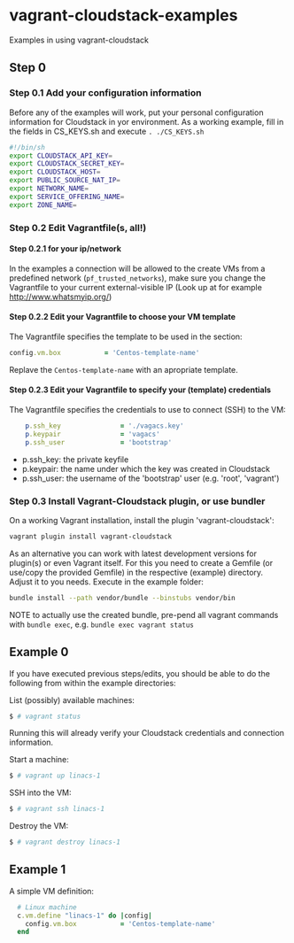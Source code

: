 # vagrant-cloudstack-examples
Examples in using vagrant-cloudstack

## Step 0

### Step 0.1 Add your configuration information
Before any of the examples will work, put your personal configuration information for Cloudstack in yor environment.
As a working example, fill in the fields in CS_KEYS.sh and execute `. ./CS_KEYS.sh`
```bash
#!/bin/sh
export CLOUDSTACK_API_KEY=
export CLOUDSTACK_SECRET_KEY=
export CLOUDSTACK_HOST=
export PUBLIC_SOURCE_NAT_IP=
export NETWORK_NAME=
export SERVICE_OFFERING_NAME=
export ZONE_NAME=
```

### Step 0.2 Edit Vagrantfile(s, all!)
#### Step 0.2.1 for your ip/network
In the examples a connection will be allowed to the create VMs from a predefined network (`pf_trusted_networks`), make sure you change the Vagrantfile to your current external-visible IP (Look up at for example http://www.whatsmyip.org/)

#### Step 0.2.2 Edit your Vagrantfile to choose your VM template
The Vagrantfile specifies the template to be used in the section:
```ruby
config.vm.box           = 'Centos-template-name'
```
Replave the `Centos-template-name` with an apropriate template.

#### Step 0.2.3 Edit your Vagrantfile to specify your (template) credentials
The Vagrantfile specifies the credentials to use to connect (SSH) to the VM:
```ruby
    p.ssh_key               = './vagacs.key'
    p.keypair               = 'vagacs'
    p.ssh_user              = 'bootstrap'
```
* p.ssh_key: the private keyfile
* p.keypair: the name under which the key was created in Cloudstack
* p.ssh_user: the username of the 'bootstrap' user (e.g. 'root', 'vagrant')

### Step 0.3 Install Vagrant-Cloudstack plugin, or use bundler

On a working Vagrant installation, install the plugin 'vagrant-cloudstack':
```bash
vagrant plugin install vagrant-cloudstack
```

As an alternative you can work with latest development versions for plugin(s) or even Vagrant itself.
For this you need to create a Gemfile (or use/copy the provided Gemfile) in the respective (example) directory. Adjust it to you needs.
Execute in the example folder:
```bash
bundle install --path vendor/bundle --binstubs vendor/bin
```
NOTE to actually use the created bundle, pre-pend all vagrant commands with `bundle exec`, e.g. `bundle exec vagrant status`


## Example 0
If you have executed previous steps/edits, you should be able to do the following from within the example directories:

List (possibly) available machines:
```bash
$ # vagrant status
```
Running this will already verify your Cloudstack credentials and connection information.

Start a machine:
```bash
$ # vagrant up linacs-1
```

SSH into the VM:
```bash
$ # vagrant ssh linacs-1
```

Destroy the VM:
```bash
$ # vagrant destroy linacs-1
```

## Example 1

A simple VM definition:
```ruby
  # Linux machine
  c.vm.define "linacs-1" do |config|
    config.vm.box           = 'Centos-template-name'
  end
```



